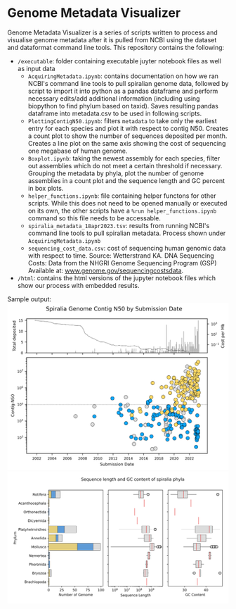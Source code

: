 # Genome Metadata Visualizer
Genome Metadata Visualizer is a series of scripts written to process and visualise genome metadata after it is pulled from NCBI using the dataset and dataformat command line tools. This repository contains the following: 

* ```/executable```: folder containing executable juyter notebook files as well as input data
   * ```AcquiringMetadata.ipynb```: contains documentation on how we ran NCBI's command line tools to pull spiralian genome data, followed by script to import it into python as a pandas dataframe and perform necessary edits/add additional information (including using biopython to find phylum based on taxid). Saves resulting pandas dataframe into metadata.csv to be used in following scripts. 
   * ```PlottingContigN50.ipynb```: filters ```metadata``` to take only the earliest entry for each species and plot it with respect to contig N50. Creates a count plot to show the number of sequences deposited per month. Creates a line plot on the same axis showing the cost of sequencing one megabase of human genome. 
   * ```Boxplot.ipynb```: taking the newest assembly for each species, filter out assemblies which do not meet a certain threshold if necessary. Grouping the metadata by phyla, plot the number of genome assemblies in a count plot and the sequence length and GC percent in box plots. 
   * ```helper_functions.ipynb```: file containing helper functons for other scripts. While this does not need to be opened manually or executed on its own, the other scripts have a ```%run helper_functions.ipynb``` command so this file needs to be accessable. 
   * ```spiralia_metadata_18apr2023.tsv```: results from running NCBI's command line tools to pull spiralian metadata. Process shown under ```AcquiringMetadata.ipynb```
   * ```sequencing_cost_data.csv```: cost of sequencing human genomic data with respect to time. Source: Wetterstrand KA. DNA Sequencing Costs: Data from the NHGRI Genome Sequencing Program (GSP) Available at: www.genome.gov/sequencingcostsdata. 
* ```/html```: contains the html versions of the jupyter notebook files which show our process with embedded results. 

Sample output: 
![Contig N50 with respect to earliest assembly submission date](sample_output/Contig_n50_time.png)
![Sequence length and GC content of various spiralian phyla](sample_output/Phylum_counts.png)
